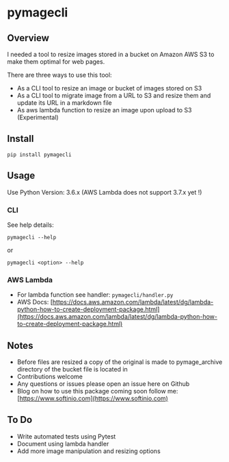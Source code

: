 # pymagecli

## Overview

I needed a tool to resize images stored in a bucket on Amazon AWS S3 to make
them optimal for web pages.

There are three ways to use this tool:

- As a CLI tool to resize an image or bucket of images stored on S3
- As a CLI tool to migrate image from a URL to S3 and resize them and update its URL in a markdown file
- As aws lambda function to resize an image upon upload to S3 (Experimental)

## Install

```
pip install pymagecli
```

## Usage

Use Python Version: 3.6.x (AWS Lambda does not support 3.7.x yet !)

### CLI

See help details:
```
pymagecli --help
```
or 
```
pymagecli <option> --help
```

### AWS Lambda

- For lambda function see handler: `pymagecli/handler.py`
- AWS Docs: [https://docs.aws.amazon.com/lambda/latest/dg/lambda-python-how-to-create-deployment-package.html](https://docs.aws.amazon.com/lambda/latest/dg/lambda-python-how-to-create-deployment-package.html)

## Notes
- Before files are resized a copy of the original is made to pymage_archive directory
    of the bucket file is located in
- Contributions welcome
- Any questions or issues please open an issue here on Github
- Blog on how to use this package coming soon follow me: [https://www.softinio.com](https://www.softinio.com)

## To Do
- Write automated tests using Pytest
- Document using lambda handler
- Add more image manipulation and resizing options
